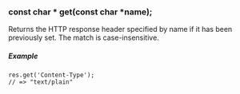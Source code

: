 <h3 id='res.get'>const char * get(const char *name);</h3>

Returns the HTTP response header specified by name if it has been previously set. The match is case-insensitive.

##### Example
```arduino
res.get('Content-Type');
// => "text/plain"
```
